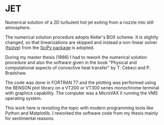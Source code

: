 # JET

Numerical solution of a 2D turbulent hot jet exiting from a nozzle into still atmosphere.

The numerical solution procedure adopts Keller's BOX scheme. It is slightly changed, so that linearizations are skipped and instead a non-linear solver ([fsolve](https://docs.scipy.org/doc/scipy/reference/generated/scipy.optimize.fsolve.html)) from the [SciPy package](https://docs.scipy.org/doc/scipy/reference/index.html) is adopted.

During my master thesis (1986) I had to rework the numerical solution procedure and also the software given in the book "Physical and computational aspects of convective heat transfer" by T. Cebeci and P. Bradshaw.

The code was done in FORTRAN 77 and the plotting was performed using the BENSON plot library on a VT200 or VT300 series monochrome terminal with graphics capability. The computer was a MicroVAX II running the VMS operating system.

This work here is revisiting the topic with modern programming tools like Python and Matplotlib. I reworked the software code from my thesis mainly for sentimental reasons.
